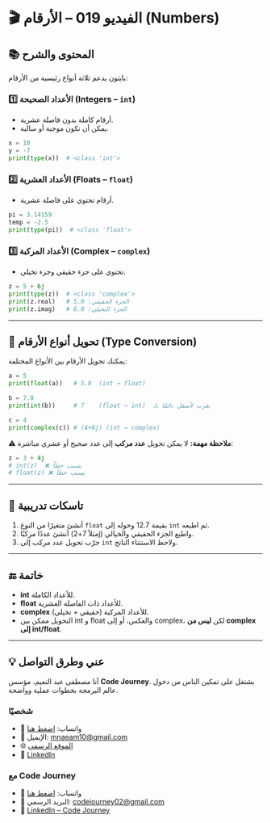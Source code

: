 # 🎬 الفيديو 019 – الأرقام (Numbers)

## 📚 المحتوى والشرح
بايثون يدعم ثلاثة أنواع رئيسية من الأرقام:

### 1️⃣ الأعداد الصحيحة (Integers – `int`)
- أرقام كاملة بدون فاصلة عشرية.
- يمكن أن تكون موجبة أو سالبة.
```python
x = 10
y = -7
print(type(x))  # <class 'int'>
```

### 2️⃣ الأعداد العشرية (Floats – `float`)

* أرقام تحتوي على فاصلة عشرية.

```python
pi = 3.14159
temp = -2.5
print(type(pi))  # <class 'float'>
```

### 3️⃣ الأعداد المركبة (Complex – `complex`)

* تحتوي على جزء حقيقي وجزء تخيلي.

```python
z = 5 + 6j
print(type(z))  # <class 'complex'>
print(z.real)   # الجزء الحقيقي: 5.0
print(z.imag)   # الجزء التخيلي: 6.0
```

---

## 🔄 تحويل أنواع الأرقام (Type Conversion)

يمكنك تحويل الأرقام بين الأنواع المختلفة:

```python
a = 5
print(float(a))   # 5.0  (int → float)

b = 7.8
print(int(b))     # 7    (float → int)  ⚠️ يقرب لأسفل دائمًا

c = 4
print(complex(c)) # (4+0j) (int → complex)
```

⚠️ **ملاحظة مهمة:**
لا يمكن تحويل **عدد مركب** إلى عدد صحيح أو عشري مباشرة:

```python
z = 3 + 4j
# int(z)  ❌ يسبب خطأ
# float(z) ❌ يسبب خطأ
```

---

## 📝 تاسكات تدريبية

1. أنشئ متغيرًا من النوع `float` بقيمة 12.7 وحوله إلى `int` ثم اطبعه.
2. أنشئ عددًا مركبًا (مثلاً 7+2j) واطبع الجزء الحقيقي والخيالي.
3. جرّب تحويل عدد مركب إلى `int` ولاحظ الاستثناء الناتج.

---

## 🔚 خاتمة

* **int** للأعداد الكاملة.
* **float** للأعداد ذات الفاصلة العشرية.
* **complex** للأعداد المركبة (حقيقي + تخيلي).
* التحويل ممكن بين int و float والعكس، أو إلى complex، لكن **ليس من complex إلى int/float**.

---


## 💡 عني وطرق التواصل


أنا مصطفى عبد النعيم، مؤسس **Code Journey**.
بشتغل على تمكين الناس من دخول عالم البرمجة بخطوات عملية وواضحة.


### شخصيًا
- 💬 واتساب: [اضغط هنا](https://wa.me/201114938410)
- 📧 الإيميل: mnaeam10@gmail.com  
- 🌐 [الموقع الرسمي](https://mostafa-naeam-web.vercel.app/)  
- 💼 [LinkedIn](https://www.linkedin.com/in/mostafa-naeam/)

### مع Code Journey
- 💬 واتساب: [اضغط هنا](https://wa.me/201555303227)
- 📩 البريد الرسمي: codejourney02@gmail.com  
- 💼 [LinkedIn – Code Journey](https://www.linkedin.com/company/code-journey25/)

